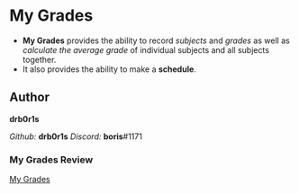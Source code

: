 # My Grades

- **My Grades** provides the ability to record *subjects* and *grades* as well as *calculate the average grade* of individual subjects and all subjects together.
- It also provides the ability to make a **schedule**.

## Author

**drb0r1s**

*Github:* **drb0r1s**
*Discord:* **boris**#1171

### My Grades Review

[My Grades](https://drb0r1s-my-grades.netlify.app/)
